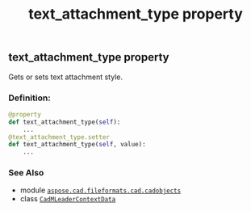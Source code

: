 ﻿---
title: text_attachment_type property
second_title: Aspose.CAD for Python via .NET API References
description: 
type: docs
weight: 650
url: /python-net/aspose.cad.fileformats.cad.cadobjects/cadmleadercontextdata/text_attachment_type/
is_root: false
---

## text_attachment_type property


Gets or sets text attachment style.
### Definition:
```python
@property
def text_attachment_type(self):
    ...
@text_attachment_type.setter
def text_attachment_type(self, value):
    ...
```

### See Also
* module [`aspose.cad.fileformats.cad.cadobjects`](../../)
* class [`CadMLeaderContextData`](/cad/python-net/aspose.cad.fileformats.cad.cadobjects/cadmleadercontextdata)

